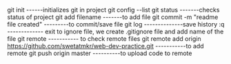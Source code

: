 git init ------initializes git in project
git config --list
git status -------checks status of project
git add filename -------to add file
git commit -m "readme file created" ---------to commit/save file
git log --------------save history
:q ------------- exit 
to ignore file, we create .gitignore file and add name of the file 
git remote ----------- to check remote files
git remote add origin https://github.com/swetatmkr/web-dev-practice.git -----------to add remote
git push origin master ----------to upload code to remote